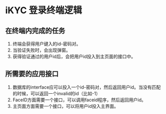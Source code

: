 # iKYC 登录终端逻辑

## 在终端内完成的任务
1. 终端会获得用户键入的id-密码对。
2. 当验证失败时，会出现弹窗。
3. 获得验证通过的用户id后，会把用户id投入到主页面的接口中。

## 所需要的应用接口
1. 数据库的interface应可以投入一个id-密码对，然后返回用户id。当没有匹配的时候，可以返回一个invalid的id（比如-1）
2. FaceID方面需要一个接口，可以调用faceid程序，然后返回用户id。
3. 主页面方面需要一个接口，可以将用户id投入主界面。
